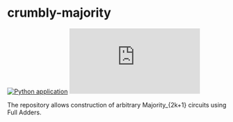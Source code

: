 # crumbly-majority

[![Python application](https://github.com/debjyoti0891/crumbly-majority/actions/workflows/python-app.yml/badge.svg?branch=master)](https://github.com/debjyoti0891/crumbly-majority/actions/workflows/python-app.yml) ![badge](https://gist.githubusercontent.com/bhatta53/9a1ad1634bdd899b73fd5c9463d428ca/raw/md_coverage.json)

The repository allows construction of arbitrary Majority_{2k+1} circuits using Full Adders. 

